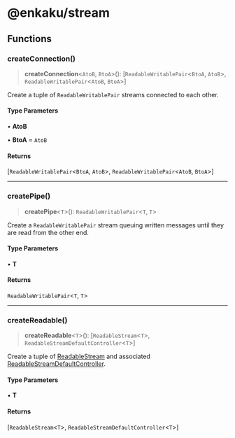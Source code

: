 # @enkaku/stream

## Functions

### createConnection()

> **createConnection**\<`AtoB`, `BtoA`\>(): [`ReadableWritablePair`\<`BtoA`, `AtoB`\>, `ReadableWritablePair`\<`AtoB`, `BtoA`\>]

Create a tuple of `ReadableWritablePair` streams connected to each other.

#### Type Parameters

• **AtoB**

• **BtoA** = `AtoB`

#### Returns

[`ReadableWritablePair`\<`BtoA`, `AtoB`\>, `ReadableWritablePair`\<`AtoB`, `BtoA`\>]

***

### createPipe()

> **createPipe**\<`T`\>(): `ReadableWritablePair`\<`T`, `T`\>

Create a `ReadableWritablePair` stream queuing written messages until they are read from the other end.

#### Type Parameters

• **T**

#### Returns

`ReadableWritablePair`\<`T`, `T`\>

***

### createReadable()

> **createReadable**\<`T`\>(): [`ReadableStream`\<`T`\>, `ReadableStreamDefaultController`\<`T`\>]

Create a tuple of [ReadableStream](https://developer.mozilla.org/en-US/docs/Web/API/ReadableStream) and associated [ReadableStreamDefaultController](https://developer.mozilla.org/en-US/docs/Web/API/ReadableStreamDefaultController).

#### Type Parameters

• **T**

#### Returns

[`ReadableStream`\<`T`\>, `ReadableStreamDefaultController`\<`T`\>]
